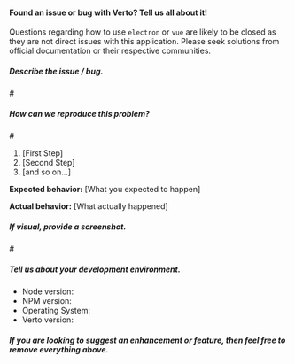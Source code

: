 #### Found an issue or bug with Verto? Tell us all about it!
Questions regarding how to use `electron` or `vue` are likely to be closed as they are not direct issues with this application. Please seek solutions from official documentation or their respective communities.

##### Describe the issue / bug.
\#

##### How can we reproduce this problem?
\#
1. [First Step]
2. [Second Step]
3. [and so on...]


**Expected behavior:** [What you expected to happen]

**Actual behavior:** [What actually happened]

##### If visual, provide a screenshot.
\#

##### Tell us about your development environment.
  * Node version:
  * NPM version:
  * Operating System:
  * Verto version:

#### *If you are looking to suggest an enhancement or feature, then feel free to remove everything above.*